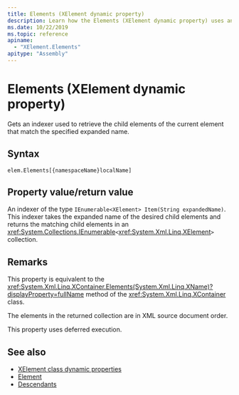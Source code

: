 ```yaml
---
title: Elements (XElement dynamic property)
description: Learn how the Elements (XElement dynamic property) uses an indexer to retrieve the child elements of the current element that match the specified expanded name.
ms.date: 10/22/2019
ms.topic: reference
apiname:
  - "XElement.Elements"
apitype: "Assembly"
---
```

# Elements (XElement dynamic property)

Gets an indexer used to retrieve the child elements of the current element that match the specified expanded name.

## Syntax

```xaml
elem.Elements[{namespaceName}localName]
```

## Property value/return value

An indexer of the type `IEnumerable<XElement> Item(String expandedName)`. This indexer takes the expanded name of the desired child elements and returns the matching child elements in an <xref:System.Collections.IEnumerable>`<`<xref:System.Xml.Linq.XElement>`>` collection.

## Remarks

This property is equivalent to the <xref:System.Xml.Linq.XContainer.Elements(System.Xml.Linq.XName)?displayProperty=fullName> method of the <xref:System.Xml.Linq.XContainer> class.

The elements in the returned collection are in XML source document order.

This property uses deferred execution.

## See also

- [XElement class dynamic properties](attribute-xelement-dynamic-property.md)
- [Element](element-xelement-dynamic-property.md)
- [Descendants](descendants-xelement-dynamic-property.md)

